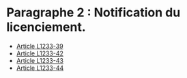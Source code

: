 # Paragraphe 2 : Notification du licenciement.

* [Article L1233-39](./LEGIARTI000027566048.md)
* [Article L1233-42](./LEGIARTI000006901054.md)
* [Article L1233-43](./LEGIARTI000006901055.md)
* [Article L1233-44](./LEGIARTI000006901056.md)

